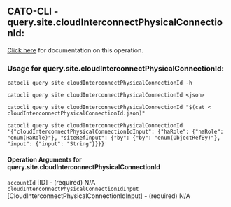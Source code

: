 
## CATO-CLI - query.site.cloudInterconnectPhysicalConnectionId:
[Click here](https://api.catonetworks.com/documentation/#query-cloudInterconnectPhysicalConnectionId) for documentation on this operation.

### Usage for query.site.cloudInterconnectPhysicalConnectionId:

`catocli query site cloudInterconnectPhysicalConnectionId -h`

`catocli query site cloudInterconnectPhysicalConnectionId <json>`

`catocli query site cloudInterconnectPhysicalConnectionId "$(cat < cloudInterconnectPhysicalConnectionId.json)"`

`catocli query site cloudInterconnectPhysicalConnectionId '{"cloudInterconnectPhysicalConnectionIdInput": {"haRole": {"haRole": "enum(HaRole)"}, "siteRefInput": {"by": {"by": "enum(ObjectRefBy)"}, "input": {"input": "String"}}}}'`

#### Operation Arguments for query.site.cloudInterconnectPhysicalConnectionId ####
`accountId` [ID] - (required) N/A 
`cloudInterconnectPhysicalConnectionIdInput` [CloudInterconnectPhysicalConnectionIdInput] - (required) N/A 

